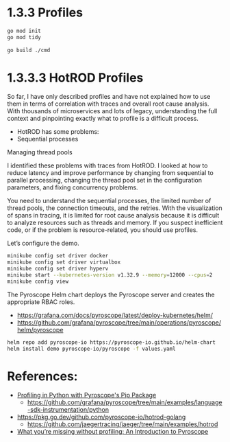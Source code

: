 # 1.3.3 Profiles
   ```bash 
   go mod init  
   go mod tidy
    
   go build ./cmd 
   ```
# 1.3.3.3 HotROD Profiles
So far, I have only described profiles and have not explained how to use them in terms of correlation with traces and overall root cause analysis. With thousands of microservices and lots of legacy, understanding the full context and pinpointing exactly what to profile is a difficult process.

* HotROD has some problems:
* Sequential processes

Managing thread pools

I identified these problems with traces from HotROD. I looked at how to reduce latency and improve performance by changing from sequential to parallel processing, changing the thread pool set in the configuration parameters, and fixing concurrency problems.

You need to understand the sequential processes, the limited number of thread pools, the connection timeouts, and the retries. With the visualization of spans in tracing, it is limited for root cause analysis because it is difficult to analyze resources such as threads and memory. If you suspect inefficient code, or if the problem is resource-related, you should use profiles.

Let’s configure the demo.
```bash
minikube config set driver docker
minikube config set driver virtualbox
minikube config set driver hyperv
minikube start --kubernetes-version v1.32.9 --memory=12000 --cpus=2
minikube config view
```
The Pyroscope Helm chart deploys the Pyroscope server and creates the appropriate RBAC roles.
* https://grafana.com/docs/pyroscope/latest/deploy-kubernetes/helm/
* https://github.com/grafana/pyroscope/tree/main/operations/pyroscope/helm/pyroscope
```bash
helm repo add pyroscope-io https://pyroscope-io.github.io/helm-chart
helm install demo pyroscope-io/pyroscope -f values.yaml
```

# References:
* [Profiling in Python with Pyroscope's Pip Package](https://grafana.com/blog/2021/10/14/profiling-in-python-with-pyroscopes-pip-package/)
  * https://github.com/grafana/pyroscope/tree/main/examples/language-sdk-instrumentation/python
* https://pkg.go.dev/github.com/pyroscope-io/hotrod-golang
  * https://github.com/jaegertracing/jaeger/tree/main/examples/hotrod
* [What you’re missing without profiling: An Introduction to Pyroscope](https://itnext.io/what-youre-missing-without-profiling-an-introduction-to-pyroscope-eb45a4ec2608)